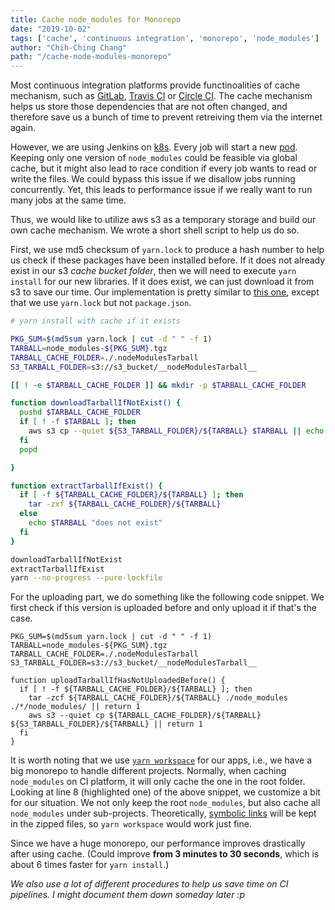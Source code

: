 ```yaml
---
title: Cache node_modules for Monorepo
date: "2019-10-02"
tags: ['cache', 'continuous integration', 'monorepo', 'node_modules']
author: "Chih-Ching Chang"
path: "/cache-node-modules-monorepo"
---
```


Most continuous integration platforms provide functinoalities of cache mechanism, such as [GitLab](https://docs.gitlab.com/ee/ci/caching/), [Travis CI](https://docs.travis-ci.com/user/caching/) or [Circle CI](https://circleci.com/docs/2.0/caching/). The cache mechanism helps us store those dependencies that are not often changed, and therefore save us a bunch of time to prevent retreiving them via the internet again.

However, we are using Jenkins on [k8s](https://kubernetes.io/docs/concepts/overview/what-is-kubernetes/). Every job will start a new [pod](https://kubernetes.io/docs/concepts/workloads/pods/pod/). Keeping only one version of `node_modules` could be feasible via global cache, but it might also lead to race condition if every job wants to read or write the files. We could bypass this issue if we disallow jobs running concurrently. Yet, this leads to performance issue if we really want to run many jobs at the same time.

Thus, we would like to utilize aws s3 as a temporary storage and build our own cache mechanism. We wrote a short shell script to help us do so.

First, we use md5 checksum of `yarn.lock` to produce a hash number to help us check if these packages have been installed before. If it does not already exist in our s3 _cache bucket folder_, then we will need to execute `yarn install` for our new libraries. If it does exist, we can just download it from s3 to save our time.
Our implementation is pretty similar to [this one](https://dev.to/khsing/speed-up-jenkins-with-npm-build-3pc), except that we use `yarn.lock` but not `package.json`.

```bash
# yarn install with cache if it exists

PKG_SUM=$(md5sum yarn.lock | cut -d " " -f 1)
TARBALL=node_modules-${PKG_SUM}.tgz
TARBALL_CACHE_FOLDER=./.nodeModulesTarball
S3_TARBALL_FOLDER=s3://s3_bucket/__nodeModulesTarball__

[[ ! -e $TARBALL_CACHE_FOLDER ]] && mkdir -p $TARBALL_CACHE_FOLDER

function downloadTarballIfNotExist() {
  pushd $TARBALL_CACHE_FOLDER
  if [ ! -f $TARBALL ]; then
    aws s3 cp --quiet ${S3_TARBALL_FOLDER}/${TARBALL} $TARBALL || echo ${TARBALL} "does not exist on S3"
  fi
  popd

}

function extractTarballIfExist() {
  if [ -f ${TARBALL_CACHE_FOLDER}/${TARBALL} ]; then
    tar -zxf ${TARBALL_CACHE_FOLDER}/${TARBALL}
  else
    echo $TARBALL "does not exist"
  fi
}

downloadTarballIfNotExist
extractTarballIfExist
yarn --no-progress --pure-lockfile
```

For the uploading part, we do something like the following code snippet. We first check if this version is uploaded before and only upload it if that's the case.

```bash{8}
PKG_SUM=$(md5sum yarn.lock | cut -d " " -f 1)
TARBALL=node_modules-${PKG_SUM}.tgz
TARBALL_CACHE_FOLDER=./.nodeModulesTarball
S3_TARBALL_FOLDER=s3://s3_bucket/__nodeModulesTarball__

function uploadTarballIfHasNotUploadedBefore() {
  if [ ! -f ${TARBALL_CACHE_FOLDER}/${TARBALL} ]; then
    tar -zcf ${TARBALL_CACHE_FOLDER}/${TARBALL} ./node_modules ./*/node_modules/ || return 1
    aws s3 --quiet cp ${TARBALL_CACHE_FOLDER}/${TARBALL} ${S3_TARBALL_FOLDER}/${TARBALL} || return 1
  fi
}
```

It is worth noting that we use [`yarn workspace`](https://yarnpkg.com/lang/en/docs/cli/workspace/) for our apps, i.e., we have a big monorepo to handle different projects. Normally, when caching `node_modules` on CI platform, it will only cache the one in the root folder. Looking at line 8 (highlighted one) of the above snippet, we customize a bit for our situation. We not only keep the root `node_modules`, but also cache all `node_modules` under sub-projects. Theoretically, [symbolic links](https://yarnpkg.com/lang/en/docs/workspaces/#toc-how-to-use-it) will be kept in the zipped files, so `yarn workspace` would work just fine.

Since we have a huge monorepo, our performance improves drastically after using cache. (Could improve **from 3 minutes to 30 seconds**, which is about 6 times faster for `yarn install`.)

_We also use a lot of different procedures to help us save time on CI pipelines. I might document them down someday later :p_